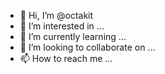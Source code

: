 - 👋 Hi, I’m @octakit
- 👀 I’m interested in ...
- 🌱 I’m currently learning ...
- 💞️ I’m looking to collaborate on ...
- 📫 How to reach me ...

<!---
octakit/octakit is a ✨ special ✨ repository because its `README.md` (this file) appears on your GitHub profile.
You can click the Preview link to take a look at your changes.
--->
